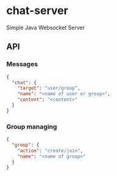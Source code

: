 # chat-server
Simple Java Websocket Server

## API
### Messages
```json
{
  "chat": {
    "target": "user/group",
    "name": "<name of user or group>",
    "content": "<content>"
  }
}
```
### Group managing
```json
{
  "group": {
    "action": "create/join",
    "name": "<name of group>"
  }
}
```
